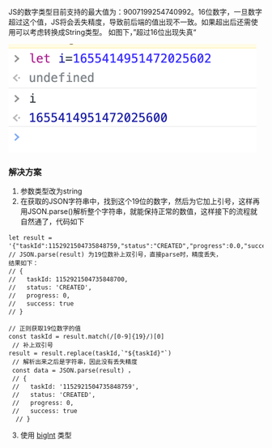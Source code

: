 JS的数字类型目前支持的最大值为：9007199254740992。16位数字，一旦数字超过这个值，JS将会丢失精度，导致前后端的值出现不一致。如果超出后还需使用可以考虑转换成String类型。
如图下，”超过16位出现失真“

![alt text](./images/number-loss.png)

### 解决方案

1. 参数类型改为string
2. 在获取的JSON字符串中，找到这个19位的数字，然后为它加上引号，这样再用JSON.parse()解析整个字符串，就能保持正常的数值，这样接下的流程就自然通了，代码如下
```
let result = '{"taskId":1152921504735848759,"status":"CREATED","progress":0.0,"success":true}'
// JSON.parse(result) 为19位数补上双引号，直接parse时，精度丢失，
结果如下：
// { 
//   taskId: 1152921504735848700,
//   status: 'CREATED',
//   progress: 0,
//   success: true 
// }

// 正则获取19位数字的值
const taskId = result.match(/[0-9]{19}/)[0] 
 // 补上双引号
result = result.replace(taskId,`"${taskId}"`)
 // 解析出来之后是字符串，因此没有丢失精度
 const data = JSON.parse(result) ， 
 // { 
 //   taskId: '1152921504735848759', 
 //   status: 'CREATED',
 //   progress: 0,
 //   success: true
  // }
```
3. 使用 [bigInt](https://developer.mozilla.org/zh-CN/docs/Web/JavaScript/Reference/Global_Objects/BigInt) 类型